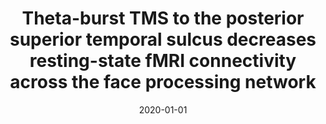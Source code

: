 ---
title: "Theta-burst TMS to the posterior superior temporal sulcus decreases resting-state fMRI connectivity across the face processing network"
date: 2020-01-01
authors_string: Handwerker DA, Ianni G, Gutierrez B, Roopchansingh V, Gonzalez-Castillo J, Chen G, Peter Bandettini, Ungerleider LG, Pitcher D
authors:
   - Handwerker DA
   - Ianni G
   - Gutierrez B
   - Roopchansingh V
   - Gonzalez-Castillo J
   - Chen G
   - Peter Bandettini
   - Ungerleider LG
   - Pitcher D
author_ids:
   - daniel_handwerker
   - ben_gutierrez
   - javier_gonzalez-castillo
   - peter_bandettini
journal: 'Network Neuroscience'
volume: 
issue: 
pages: 
book_title: ''
publisher: ''
abstract: ""
project_id: multi_echo
paper_url: https://direct.mit.edu/netn/article/4/3/746/95839/Theta-burst-TMS-to-the-posterior-superior-temporal
doi: https://doi.org/10.1162/netn_a_00145
data_loc: ''
code_loc: 'https://github.com/handwerkerd/MEICA_FaceNetworkTMS'
file: '/assets/publications//assets/publications/'
file_name: '/assets/publications/'
type: journal_article
pub_str: ' (2020) Network Neuroscience '
layout: publication 
---